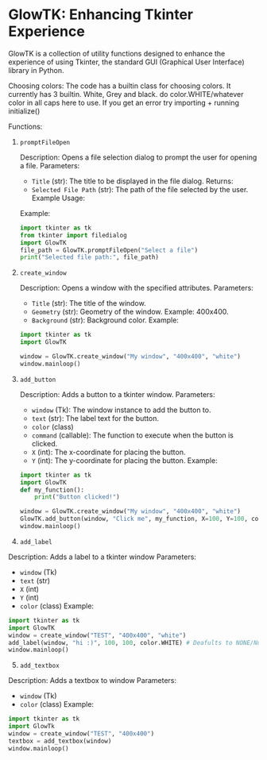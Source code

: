 # GlowTK: Enhancing Tkinter Experience

GlowTK is a collection of utility functions designed to enhance the experience of using Tkinter, the standard GUI (Graphical User Interface) library in Python.

Choosing colors:
The code has a builtin class for choosing colors. It currently has 3 builtin. White, Grey and black. do color.WHITE/whatever color in all caps here to use.
If you get an error try importing + running initialize()

Functions:

1. `promptFileOpen`

   Description: Opens a file selection dialog to prompt the user for opening a file.
   Parameters:
   - `Title` (str): The title to be displayed in the file dialog.
   Returns:
   - `Selected File Path` (str): The path of the file selected by the user.
   Example Usage:
   
   Example:
   ```python
   import tkinter as tk
   from tkinter import filedialog
   import GlowTK
   file_path = GlowTK.promptFileOpen("Select a file")
   print("Selected file path:", file_path)
   ```


2. `create_window`

   Description: Opens a window with the specified attributes.
   Parameters:
   - `Title` (str): The title of the window.
   - `Geometry` (str): Geometry of the window. Example: 400x400.
   - `Background` (str): Background color.
   Example:
   ```python
   import tkinter as tk
   import GlowTK
   
   window = GlowTK.create_window("My window", "400x400", "white")
   window.mainloop()
   ```


3. `add_button`

   Description: Adds a button to a tkinter window.
   Parameters:
   - `window` (Tk): The window instance to add the button to.
   - `text` (str): The label text for the button.
   - `color` (class)
   - `command` (callable): The function to execute when the button is clicked.
   - `X` (int): The x-coordinate for placing the button.
   - `Y` (int): The y-coordinate for placing the button.
   Example:
   ```python
   import tkinter as tk
   import GlowTK
   def my_function():
       print("Button clicked!")
   
   window = GlowTK.create_window("My window", "400x400", "white")
   GlowTK.add_button(window, "Click me", my_function, X=100, Y=100, color.WHITE) # Deafults to NONE/Null if you leave empty
   window.mainloop()
   ```

4. `add_label`

Description: Adds a label to a tkinter window
Parameters:
- `window` (Tk)
- `text` (str)
- `X` (int)
- `Y` (int)
- `color` (class)
Example:
```python
import tkinter as tk
import GlowTK
window = create_window("TEST", "400x400", "white")
add_label(window, "hi :)", 100, 100, color.WHITE) # Deafults to NONE/Null if you leave empty
window.mainloop()
```

5. `add_textbox`

Description: Adds a textbox to window
Parameters:
- `window` (Tk)
- `color` (class)
Example:
```python
import tkinter as tk
import GlowTk
window = create_window("TEST", "400x400")
textbox = add_textbox(window)
window.mainloop()
```
